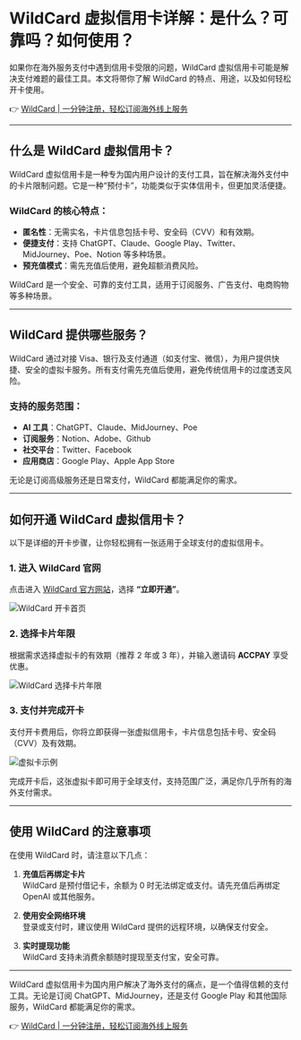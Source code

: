# WildCard 虚拟信用卡详解：是什么？可靠吗？如何使用？

如果你在海外服务支付中遇到信用卡受限的问题，WildCard 虚拟信用卡可能是解决支付难题的最佳工具。本文将带你了解 WildCard 的特点、用途，以及如何轻松开卡使用。

👉 [WildCard | 一分钟注册，轻松订阅海外线上服务](https://bit.ly/bewildcard)

---

## 什么是 WildCard 虚拟信用卡？

WildCard 虚拟信用卡是一种专为国内用户设计的支付工具，旨在解决海外支付中的卡片限制问题。它是一种“预付卡”，功能类似于实体信用卡，但更加灵活便捷。

### WildCard 的核心特点：
- **匿名性**：无需实名，卡片信息包括卡号、安全码（CVV）和有效期。
- **便捷支付**：支持 ChatGPT、Claude、Google Play、Twitter、MidJourney、Poe、Notion 等多种场景。
- **预充值模式**：需先充值后使用，避免超额消费风险。

WildCard 是一个安全、可靠的支付工具，适用于订阅服务、广告支付、电商购物等多种场景。

---

## WildCard 提供哪些服务？

WildCard 通过对接 Visa、银行及支付通道（如支付宝、微信），为用户提供快捷、安全的虚拟卡服务。所有支付需先充值后使用，避免传统信用卡的过度透支风险。

### 支持的服务范围：
- **AI 工具**：ChatGPT、Claude、MidJourney、Poe
- **订阅服务**：Notion、Adobe、Github
- **社交平台**：Twitter、Facebook
- **应用商店**：Google Play、Apple App Store

无论是订阅高级服务还是日常支付，WildCard 都能满足你的需求。

---

## 如何开通 WildCard 虚拟信用卡？

以下是详细的开卡步骤，让你轻松拥有一张适用于全球支付的虚拟信用卡。

### 1. 进入 WildCard 官网
点击进入 [WildCard 官方网站](https://bit.ly/bewildcard)，选择 **“立即开通”**。

![WildCard 开卡首页](https://camo.githubusercontent.com/123e747c676b384674bcb94cb31621072aef9a1765e57dfa47188a5c1013a9da/68747470733a2f2f706963782e7a68696d672e636f6d2f38302f76322d38333435393132363131656563356630346633343834346561616164393962645f31343430772e706e67)

### 2. 选择卡片年限
根据需求选择虚拟卡的有效期（推荐 2 年或 3 年），并输入邀请码 **ACCPAY** 享受优惠。

![WildCard 选择卡片年限](https://camo.githubusercontent.com/8b429ea64f4a8e976b7948fcfce0695002d6f114c86ebbab3c0d56f48d72335e/68747470733a2f2f706963782e7a68696d672e636f6d2f38302f76322d39616539346134346166366166323964333035383866343562393738353833615f31343430772e706e67)

### 3. 支付并完成开卡
支付开卡费用后，你将立即获得一张虚拟信用卡，卡片信息包括卡号、安全码（CVV）及有效期。

![虚拟卡示例](https://camo.githubusercontent.com/339f2ad100881c7aa0d52ca26912ee23902ef13b9adf4e05ebb205cf3a55e046/68747470733a2f2f706963782e7a68696d672e636f6d2f38302f76322d33613636626463396338383630313764363232666230633139313262626536645f31343430772e706e67)

完成开卡后，这张虚拟卡即可用于全球支付，支持范围广泛，满足你几乎所有的海外支付需求。

---

## 使用 WildCard 的注意事项

在使用 WildCard 时，请注意以下几点：

1. **充值后再绑定卡片**  
   WildCard 是预付借记卡，余额为 0 时无法绑定或支付。请先充值后再绑定 OpenAI 或其他服务。

2. **使用安全网络环境**  
   登录或支付时，建议使用 WildCard 提供的远程环境，以确保支付安全。

3. **实时提现功能**  
   WildCard 支持未消费余额随时提现至支付宝，安全可靠。

---

WildCard 虚拟信用卡为国内用户解决了海外支付的痛点，是一个值得信赖的支付工具。无论是订阅 ChatGPT、MidJourney，还是支付 Google Play 和其他国际服务，WildCard 都能满足你的需求。

👉 [WildCard | 一分钟注册，轻松订阅海外线上服务](https://bit.ly/bewildcard)
